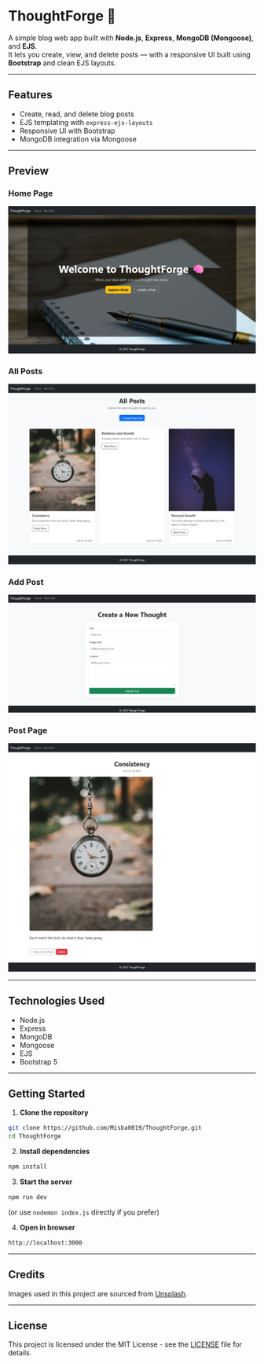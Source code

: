 # ThoughtForge 🧠

A simple blog web app built with **Node.js**, **Express**, **MongoDB (Mongoose)**, and **EJS**.  
It lets you create, view, and delete posts — with a responsive UI built using **Bootstrap** and clean EJS layouts.

---

## Features

- Create, read, and delete blog posts
- EJS templating with `express-ejs-layouts`
- Responsive UI with Bootstrap
- MongoDB integration via Mongoose

---

## Preview

### Home Page
![Home Page](assets/home.png)

### All Posts
![All Posts](assets/index.png)

### Add Post
![Add Product](assets/new_post.png)

### Post Page
![Post Page](assets/post.png)

---

## Technologies Used

- Node.js  
- Express  
- MongoDB  
- Mongoose  
- EJS  
- Bootstrap 5

---

## Getting Started

1. **Clone the repository**
```bash
git clone https://github.com/Misba0019/ThoughtForge.git
cd ThoughtForge
```

2. **Install dependencies**
```bash
npm install
```

3. **Start the server**
```bash
npm run dev
```
(or use `nodemon index.js` directly if you prefer)

4. **Open in browser**
```bash
http://localhost:3000
```

---

## Credits

Images used in this project are sourced from [Unsplash](https://unsplash.com).

---

## License

This project is licensed under the MIT License - see the [LICENSE](LICENSE) file for details.